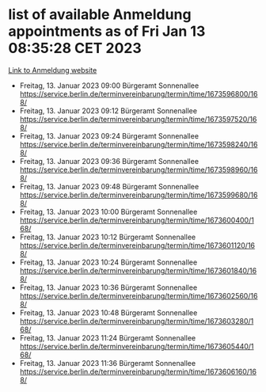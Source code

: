 # list of available Anmeldung appointments as of Fri Jan 13 08:35:28 CET 2023
[Link to Anmeldung website](https://service.berlin.de/terminvereinbarung/termin/tag.php?termin=0&anliegen[]=120686&dienstleisterlist=122210,122217,327316,122219,327312,122227,327314,122231,327346,122243,327348,122252,329742,122260,329745,122262,329748,122254,329751,122271,327278,122273,327274,122277,327276,330436,122280,327294,122282,327290,122284,327292,327539,122291,327270,122285,327266,122286,327264,122296,327268,150230,329760,122301,327282,122297,327286,122294,327284,122312,329763,122314,329775,122304,327330,122311,327334,122309,327332,122281,327352,122279,329772,122276,327324,122274,327326,122267,329766,122246,327318,122251,327320,122257,327322,122208,327298,122226,327300,121362,121364&herkunft=http%3A%2F%2Fservice.berlin.de%2Fdienstleistung%2F120686%2F)
- Freitag, 13. Januar 2023 09:00 Bürgeramt Sonnenallee https://service.berlin.de/terminvereinbarung/termin/time/1673596800/168/
- Freitag, 13. Januar 2023 09:12 Bürgeramt Sonnenallee https://service.berlin.de/terminvereinbarung/termin/time/1673597520/168/
- Freitag, 13. Januar 2023 09:24 Bürgeramt Sonnenallee https://service.berlin.de/terminvereinbarung/termin/time/1673598240/168/
- Freitag, 13. Januar 2023 09:36 Bürgeramt Sonnenallee https://service.berlin.de/terminvereinbarung/termin/time/1673598960/168/
- Freitag, 13. Januar 2023 09:48 Bürgeramt Sonnenallee https://service.berlin.de/terminvereinbarung/termin/time/1673599680/168/
- Freitag, 13. Januar 2023 10:00 Bürgeramt Sonnenallee https://service.berlin.de/terminvereinbarung/termin/time/1673600400/168/
- Freitag, 13. Januar 2023 10:12 Bürgeramt Sonnenallee https://service.berlin.de/terminvereinbarung/termin/time/1673601120/168/
- Freitag, 13. Januar 2023 10:24 Bürgeramt Sonnenallee https://service.berlin.de/terminvereinbarung/termin/time/1673601840/168/
- Freitag, 13. Januar 2023 10:36 Bürgeramt Sonnenallee https://service.berlin.de/terminvereinbarung/termin/time/1673602560/168/
- Freitag, 13. Januar 2023 10:48 Bürgeramt Sonnenallee https://service.berlin.de/terminvereinbarung/termin/time/1673603280/168/
- Freitag, 13. Januar 2023 11:24 Bürgeramt Sonnenallee https://service.berlin.de/terminvereinbarung/termin/time/1673605440/168/
- Freitag, 13. Januar 2023 11:36 Bürgeramt Sonnenallee https://service.berlin.de/terminvereinbarung/termin/time/1673606160/168/

